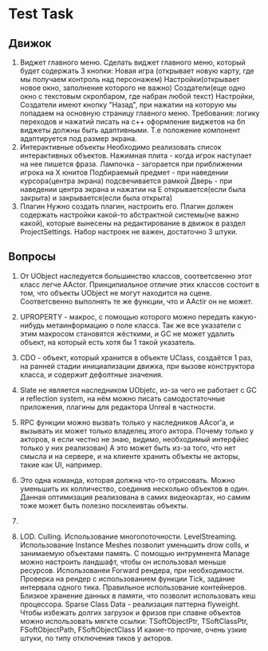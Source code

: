 # Test Task #

## Движок ##

1. Виджет главного меню.
Сделать виджет главного меню, который будет содержать 3 кнопки:
Новая игра (открывает новую карту, где мы получаем контроль над персонажем)
Настройки(открывает новое окно, заполнение которого не важно)
Создатели(еще одно окно с текстовым скролбаром, где набран любой текст)
Настройки, Создатели имеют кнопку "Назад", при нажатии на которую мы попадаем на основную страницу главного меню.
Требования:
логику переходов и нажатий писать на с++
оформление виджетов на бп
виджеты должны быть адаптивными. Т.е положение компонент адаптируется под размер экрана.
2. Интерактивные объекты
Необходимо реализовать список интерактивных объектов.
Нажимная плита - когда игрок наступает на нее  пишется фраза.
Лампочка - загорается при приближении игрока на X юнитов
Подбираемый предмет - при наведении курсора(центра экрана) подсвечивается рамкой
Дверь - при наведении центра экрана и нажатии на E открывается(если была закрыта) и закрывается(если была открыта)
3. Плагин
Нужно создать плагин, настроить его.
Плагин должен содержать настройки какой-то абстрактной системы(не важно какой), которые вынесены на редактирование в движок в раздел ProjectSettings.
Набор настроек не важен, достаточно 3 штуки.

## Вопросы ##

1. От UObject наследуется большинство классов, соответсвенно этот класс легче AActor. 
Принципиальное отличие этих классов состоит в том, что объекты UObject не могут находится на сцене. 
Соответсвенно выполнять те же функции, что и AActir он не может.

2. UPROPERTY - макрос, с помощью которого можно передать какую-нибудь метаинформацию о поле класса.
Так же все указатели с этим макросом становятся жёсткими, и GC не может удалить объект, на который есть хотя бы
1 такой указатель. 

3. CDO - объект, который хранится  в объекте UClass, создаётся 1 раз, на ранней стадии инициализации движка,
при вызове конструктора класса, и содержит дефолтные значения.

4. Slate не является наследником UObjetc, из-за чего не работает с GC и reflection system, на нём можно писать
самодостаточные приложения, плагины для редактора Unreal в частности.

5. RPC функции можно вызвать только у наследников AAcor'а, и вызывать их может только владелец этого актора.
Почему только у акторов, я если честно не знаю, видимо, необходимый интерфйес только у них реализован)
А это может быть из-за того, что нет смысла и на сервере, и на клиенте хранить объекты не акторы, такие как
UI, например.

6. Это одна команда, которая должна что-то отрисовать.
Можно уменьшить их колличество, соединив несколько объектов в один.
Данная оптимизация реализована в самих видеокартах, но самим тоже может быть полезно посклеивтаь объекты.

7.

8. LOD.
Culling.
Использование многопоточности.
LevelStreaming. 
Использование Instance Meshes позволит уменьшить drow colls, и занимаемую объектами память.
С помощью интрумнента Manage можно настроить ландшафт, чтобы он использовал меньше ресурсов. 
Использованеи Forward рендера, при необходимости.
Проверка на рендер с использованием функции Tick, задание интервала одного тика.
Правильное использование контейнеров.
Близкое хранение данных в памяти, что позволит использовать кеш процессора.
Sparse Class Data - реализация паттерна flyweight.
Чтобы избежать долгих загрузок и фризов при спавне объектов можно использовать мягкте ссылки: TSoftObjectPtr<T>, TSoftClassPtr<T>, FSoftObjectPath, FSoftObjectClass
И какие-то прочие, очень узкие штуки, по типу отключения тиков у акторов.
